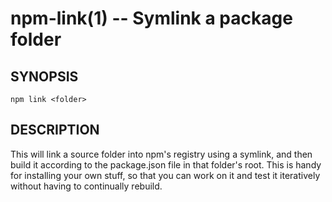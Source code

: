 npm-link(1) -- Symlink a package folder
=======================================

## SYNOPSIS

    npm link <folder>

## DESCRIPTION

This will link a source folder into npm's registry using a symlink, and then
build it according to the package.json file in that folder's root. This is
handy for installing your own stuff, so that you can work on it and test it
iteratively without having to continually rebuild.
